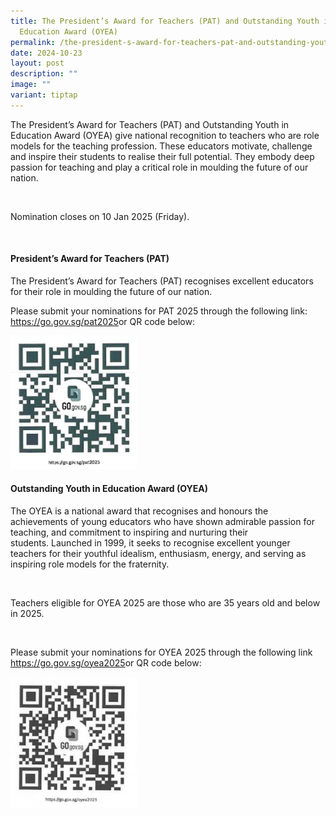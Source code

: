 ```yaml
---
title: The President’s Award for Teachers (PAT) and Outstanding Youth in
  Education Award (OYEA)
permalink: /the-president-s-award-for-teachers-pat-and-outstanding-youth-in-education-award-oyea/
date: 2024-10-23
layout: post
description: ""
image: ""
variant: tiptap
---
```

<p>The President’s Award for Teachers (PAT) and Outstanding Youth in Education
Award (OYEA) give national recognition to teachers who are role models
for the teaching profession. These educators motivate, challenge and inspire
their students to realise their full potential. They embody deep passion
for teaching and play a critical role in moulding the future of our nation.</p>
<p>&nbsp;</p>
<p>Nomination closes on 10 Jan 2025 (Friday).</p>
<p>&nbsp;</p>
<h4>President’s Award for Teachers (PAT)</h4>
<p>The President’s Award for Teachers (PAT) recognises excellent educators
for their role in moulding the future of our nation.</p>
<p>Please submit your nominations for PAT 2025 through the following link:
<a href="https://go.gov.sg/pat2025" rel="noopener noreferrer nofollow" target="_blank">https://go.gov.sg/pat2025</a>or QR code below:</p>
<p></p>
<p></p>
<div class="isomer-image-wrapper">
<img style="width: 40%;" height="auto" width="100%" alt="" src="/images/2024/image001.png">
</div>
<p></p>
<h4>Outstanding Youth in Education Award (OYEA)</h4>
<p>The OYEA is a national award that recognises and honours the achievements
of young educators who&nbsp;have shown admirable passion for teaching,
and commitment to inspiring and nurturing their students.&nbsp;Launched
in 1999, it seeks to recognise excellent younger teachers for their youthful
idealism, enthusiasm, energy, and serving as inspiring role models for
the fraternity.</p>
<p>&nbsp;</p>
<p>Teachers eligible for OYEA 2025 are those who are 35 years old and below
in 2025.</p>
<p>&nbsp;</p>
<p>Please submit your nominations for OYEA 2025 through the following link
<a href="https://go.gov.sg/oyea2025" rel="noopener noreferrer nofollow" target="_blank">https://go.gov.sg/oyea2025</a>or QR code below:</p>
<p></p>
<div class="isomer-image-wrapper">
<img style="width: 40%;" height="auto" width="100%" alt="" src="/images/2024/image002.png">
</div>
<p></p>